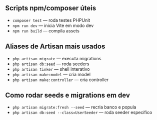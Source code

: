 ## Scripts npm/composer úteis
- `composer test` — roda testes PHPUnit
- `npm run dev` — inicia Vite em modo dev
- `npm run build` — compila assets

## Aliases de Artisan mais usados
- `php artisan migrate` — executa migrations
- `php artisan db:seed` — roda seeders
- `php artisan tinker` — shell interativo
- `php artisan make:model` — cria model
- `php artisan make:controller` — cria controller

## Como rodar seeds e migrations em dev
- `php artisan migrate:fresh --seed` — recria banco e popula
- `php artisan db:seed --class=UserSeeder` — roda seeder específico
